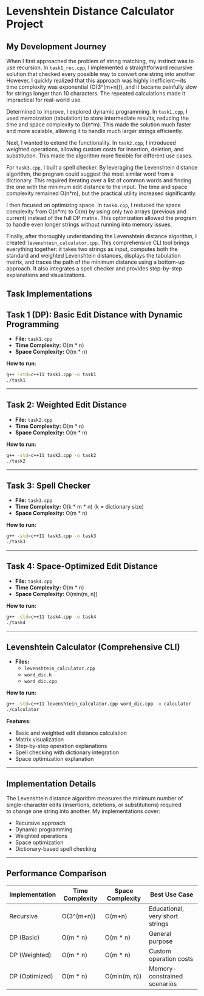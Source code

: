 # Levenshtein Distance Calculator Project

## My Development Journey

When I first approached the problem of string matching, my instinct was to use recursion. In `task1_rec.cpp`, I implemented a straightforward recursive solution that checked every possible way to convert one string into another However, I quickly realized that this approach was highly inefficient—its time complexity was exponential (O(3^(m+n))), and it became painfully slow for strings longer than 10 characters. The repeated calculations made it impractical for real-world use.

Determined to improve, I explored dynamic programming. In `task1.cpp`, I used memoization (tabulation) to store intermediate results, reducing the time and space complexity to O(n*m). This made the solution much faster and more scalable, allowing it to handle much larger strings efficiently.

Next, I wanted to extend the functionality. In `task2.cpp`, I introduced weighted operations, allowing custom costs for insertion, deletion, and substitution. This made the algorithm more flexible for different use cases.

For `task3.cpp`, I built a spell checker. By leveraging the Levenshtein distance algorithm, the program could suggest the most similar word from a dictionary. This required iterating over a list of common words and finding the one with the minimum edit distance to the input. The time and space complexity remained O(n*m), but the practical utility increased significantly.

I then focused on optimizing space. In `task4.cpp`, I reduced the space complexity from O(n*m) to O(m) by using only two arrays (previous and current) instead of the full DP matrix. This optimization allowed the program to handle even longer strings without running into memory issues.

Finally, after thoroughly understanding the Levenshtein distance algorithm, I created `levenshtein_calculator.cpp`. This comprehensive CLI tool brings everything together: it takes two strings as input, computes both the standard and weighted Levenshtein distances, displays the tabulation matrix, and traces the path of the minimum distance using a bottom-up approach. It also integrates a spell checker and provides step-by-step explanations and visualizations.

## Task Implementations


## Task 1 (DP): Basic Edit Distance with Dynamic Programming

- **File:** `task1.cpp`
- **Time Complexity:** O(m * n)
- **Space Complexity:** O(m * n)

**How to run:**

```bash
g++ -std=c++11 task1.cpp -o task1
./task1
```

---

## Task 2: Weighted Edit Distance

- **File:** `task2.cpp`
- **Time Complexity:** O(m * n)
- **Space Complexity:** O(m * n)

**How to run:**

```bash
g++ -std=c++11 task2.cpp -o task2
./task2
```

---

## Task 3: Spell Checker

- **File:** `task3.cpp`
- **Time Complexity:** O(k * m * n) (k = dictionary size)
- **Space Complexity:** O(m * n)

**How to run:**

```bash
g++ -std=c++11 task3.cpp -o task3
./task3
```

---

## Task 4: Space-Optimized Edit Distance

- **File:** `task4.cpp`
- **Time Complexity:** O(m * n)
- **Space Complexity:** O(min(m, n))

**How to run:**

```bash
g++ -std=c++11 task4.cpp -o task4
./task4
```

---

## Levenshtein Calculator (Comprehensive CLI)

- **Files:**
  - `levenshtein_calculator.cpp`
  - `word_dic.h`
  - `word_dic.cpp`

**How to run:**

```bash
g++ -std=c++11 levenshtein_calculator.cpp word_dic.cpp -o calculator
./calculator
```

**Features:**

- Basic and weighted edit distance calculation
- Matrix visualization
- Step-by-step operation explanations
- Spell checking with dictionary integration
- Space optimization explanation

---

## Implementation Details

The Levenshtein distance algorithm measures the minimum number of  
single-character edits (insertions, deletions, or substitutions) required  
to change one string into another. My implementations cover:

- Recursive approach  
- Dynamic programming  
- Weighted operations  
- Space optimization  
- Dictionary-based spell checking

---

## Performance Comparison

| Implementation     | Time Complexity | Space Complexity | Best Use Case                     |
|--------------------|------------------|-------------------|-----------------------------------|
| Recursive           | O(3^(m+n))       | O(m+n)            | Educational, very short strings   |
| DP (Basic)          | O(m * n)         | O(m * n)          | General purpose                   |
| DP (Weighted)       | O(m * n)         | O(m * n)          | Custom operation costs            |
| DP (Optimized)      | O(m * n)         | O(min(m, n))      | Memory-constrained scenarios      |
